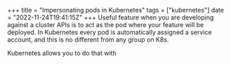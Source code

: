 +++
title = "Impersonating pods in Kubernetes"
tags = ["kubernetes"]
date = "2022-11-24T19:41:15Z"
+++
Useful feature when you are developing against a cluster APIs is to act as the pod where your feature will be deployed. In Kubernetes every pod is automatically assigned a service account, and this is no different from any group on K8s.

Kubernetes allows you to do that with 

